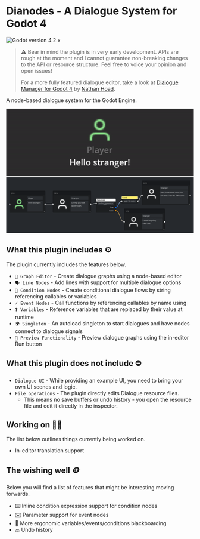 # Dianodes - A Dialogue System for Godot 4
![Godot version 4.2.x](https://img.shields.io/badge/godot-4.2.x-blue)

> ⚠️ Bear in mind the plugin is in very early development. APIs are rough at the moment and I cannot guarantee non-breaking changes to the API or resource structure. Feel free to voice your opinion and open issues!
>
> For a more fully featured dialogue editor, take a look at [Dialogue Manager for Godot 4](https://github.com/nathanhoad/godot_dialogue_manager) by [Nathan Hoad](https://nathanhoad.net/).

A node-based dialogue system for the Godot Engine.

![alt text](addons/dianodes/media/example.gif)
![alt text](addons/dianodes/media/graph.png)


## What this plugin includes ⚙️

The plugin currently includes the features below.

- `🌳 Graph Editor` - Create dialogue graphs using a node-based editor
- `🗣️ Line Nodes` - Add lines with support for multiple dialogue options
- `🔀 Condition Nodes` - Create conditional dialogue flows by string referencing callables or variables
- `⚡ Event Nodes` - Call functions by referencing callables by name using 
- `❓ Variables` - Reference variables that are replaced by their value at runtime
- `🌍 Singleton` - An autoload singleton to start dialogues and have nodes connect to dialogue signals
- `👀 Preview Functionality` - Preview dialogue graphs using the in-editor Run button

## What this plugin does not include ⛔️

- `Dialogue UI` - While providing an example UI, you need to bring your own UI scenes and logic.
- `File operations` - The plugin directly edits Dialogue resource files. 
  - This means no save buffers or undo history - you open the resource file and edit it directly in the inspector.

## Working on 👷🏼

The list below outlines things currently being worked on.

- In-editor translation support

## The wishing well 🪙

Below you will find a list of features that might be interesting moving forwards.

- ⌨️ Inline condition expression support for condition nodes
- ✉️ Parameter support for event nodes
- 📝 More ergonomic variables/events/conditions blackboarding
- 🔙 Undo history
